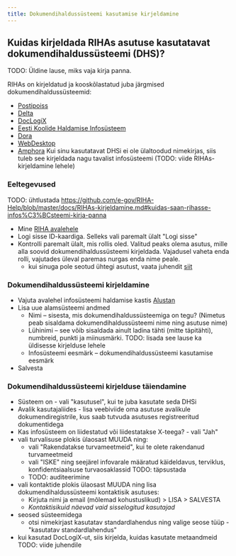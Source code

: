 ```yaml
---
title: Dokumendihaldussüsteemi kasutamise kirjeldamine
---
```


## Kuidas kirjeldada RIHAs asutuse kasutatavat dokumendihaldussüsteemi (DHS)?

TODO: Üldine lause, miks vaja kirja panna.

RIHAs on kirjeldatud ja kooskõlastatud juba järgmised dokumendihaldussüsteemid: 
- [Postipoiss](https://www.riha.ee/Infos%C3%BCsteemid/Vaata/standard-postipoiss)
- [Delta](https://www.riha.ee/Infos%C3%BCsteemid/Vaata/jmdhs)
- [DocLogiX](https://www.riha.ee/Infos%C3%BCsteemid/Vaata/dlx)
- [Eesti Koolide Haldamise Infosüsteem](https://www.riha.ee/Infos%C3%BCsteemid/Vaata/ekis)
- [Dora](https://www.riha.ee/Infos%C3%BCsteemid/Vaata/dora)
- [WebDesktop](https://www.riha.ee/Infos%C3%BCsteemid/Vaata/wd)
- [Amphora](https://www.riha.ee/Infos%C3%BCsteemid/Vaata/amphora)
Kui sinu kasutatavat DHSi ei ole ülaltoodud nimekirjas, siis tuleb see kirjeldada nagu tavalist infosüsteemi (TODO: viide RIHAs-kirjeldamine lehele)

### Eeltegevused

TODO: ühtlustada https://github.com/e-gov/RIHA-Help/blob/master/docs/RIHAs-kirjeldamine.md#kuidas-saan-rihasse-infos%C3%BCsteemi-kirja-panna 

- Mine [RIHA avalehele](https://www.riha.ee/)
- Logi sisse ID-kaardiga. Selleks vali paremalt ülalt "Logi sisse"
- Kontrolli paremalt ülalt, mis rollis oled. Valitud peaks olema asutus, mille alla soovid dokumendihaldussüsteemi kirjeldada. Vajadusel vaheta enda rolli, vajutades üleval paremas nurgas enda nime peale.
  - kui sinuga pole seotud ühtegi asutust, vaata juhendit [siit](/RIHA-oigused-haldamine) 
  
### Dokumendihaldussüsteemi kirjeldamine

- Vajuta avalehel infosüsteemi haldamise kastis [Alustan](https://www.riha.ee/Kirjelda/Uus)
- Lisa uue alamsüsteemi andmed
  - Nimi – sisesta, mis dokumendihaldussüsteemiga on tegu? (Nimetus peab sisaldama dokumendihaldussüsteemi nime ning asutuse nime)
  - Lühinimi – see võib sisaldada ainult ladina tähti (mitte täpitähti), numbreid, punkti ja miinusmärki. TODO: lisada see lause ka üldisesse kirjelduse lehele
  - Infosüsteemi eesmärk – dokumendihaldussüsteemi kasutamise eesmärk
- Salvesta

### Dokumendihaldussüsteemi kirjelduse täiendamine

- Süsteem on - vali "kasutusel", kui te juba kasutate seda DHSi
- Avalik kasutajaliides - lisa veebiviide oma asutuse avalikule dokumendiregistrile, kus saab tutvuda asutuses
registreeritud dokumentidega
- Kas infosüsteem on liidestatud või liidestatakse X-teega? - vali "Jah"
- vali turvalisuse plokis ülaosast MUUDA ning: 
  - vali "Rakendatakse turvameetmeid", kui te olete rakendanud turvameetmeid
  - vali "ISKE" ning seejärel infovarale määratud käideldavus, terviklus, konfidentsiaalsuse turvaosaklassid TODO: täpsustada
  - TODO: auditeerimine
- vali kontaktide plokis ülaosast MUUDA ning lisa dokumendihaldussüsteemi kontaktisik asutuses:
  - Kirjuta nimi ja email (mõlemad kohustuslikud) > LISA > SALVESTA
  - _Kontaktisikuid näevad vaid sisselogitud kasutajad_
- seosed süsteemidega
  - otsi nimekirjast kasutatav standardlahendus ning valige seose tüüp - "kasutatav standardlahendus"
- kui kasutad DocLogiX-ut, siis kirjelda, kuidas kasutate metaandmeid TODO: viide juhendile

